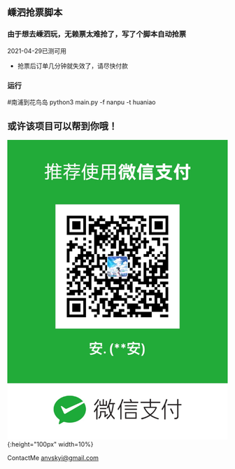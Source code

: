 ## 嵊泗抢票脚本
### 由于想去嵊泗玩，无赖票太难抢了，写了个脚本自动抢票


2021-04-29已测可用

  - 抢票后订单几分钟就失效了，请尽快付款


### 运行

  #南浦到花鸟岛
  python3 main.py -f nanpu -t huaniao 


## 或许该项目可以帮到你哦！
![image](https://github.com/anvsk/ticket_shengsi/blob/main/IMG_6014.JPG){:height="100px" width=10%}


ContactMe anvskyi@gmail.com

